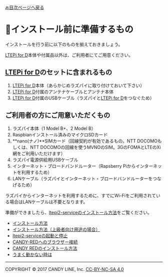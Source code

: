 [🔙目次ページへ戻る](README.md)

# 📌インストール前に準備するもの

インストールを行う前に以下のものを揃えておきましょう。

[LTEPi for D](https://www.candy-line.io/製品一覧/ltepi-for-d/)本体や付属品以外は、ご利用者にてご用意ください。

## [LTEPi for D](https://www.candy-line.io/製品一覧/ltepi-for-d/)のセットに含まれるもの

1. [LTEPi for D](https://www.candy-line.io/製品一覧/ltepi-for-d/)本体（あらかじめラズパイに取り付けておいて下さい）
1. [LTEPi for D](https://www.candy-line.io/製品一覧/ltepi-for-d/)付属のアンテナケーブルとアンテナ本体
1. [LTEPi for D](https://www.candy-line.io/製品一覧/ltepi-for-d/)付属のUSBケーブル（ラズパイと[LTEPi for D](https://www.candy-line.io/製品一覧/ltepi-for-d/)をつなぐため）

## ご利用者の方にご用意いただくもの

1. ラズパイ本体（1 Model B+、2 Model B）
1. Raspbianインストール済みのマイクロSDカード
1. **nano(ナノ)**SIMカード（回線契約が有効であるもの。NTT DOCOMOもしくは、NTT DOCOMOの回線を使うMVNOのSIM。3GのFOMAとLTEのXi網をご利用いただけます）
1. ラズパイ電源供給用USBケーブル
1. インターネット・ブロードバンドルーター（Rapsberry Piからインターネットを利用するため）
1. LANケーブル（ラズパイとインターネット・ブロードバンドルーターをつなげるため）

ラズパイからインターネットを利用するために、すでにWi-Fiをご利用されている場合はLANケーブルは不要となります。

準備ができましたら、[ltepi2-serviceのインストール方法](インストール方法.md)をご覧ください。

* [インストール方法](インストール方法.md)
* [インストール方法（上級者向け用途の場合）](インストール方法＜上級者向け用途の場合＞.md)
* [ltepi2-serviceの起動と停止](ltepi2-serviceの起動と停止.md)
* [CANDY-REDへのブラウザー接続](CANDY-REDへのブラウザー接続.md)
* [CANDY REDのインストール方法](CANDY-REDのインストール方法.md)
* [うまく動かない時は](うまく動かない時は.md)

---
COPYRIGHT © 2017 CANDY LINE, Inc. [CC-BY-NC-SA 4.0](https://creativecommons.org/licenses/by-nc-sa/4.0/)
